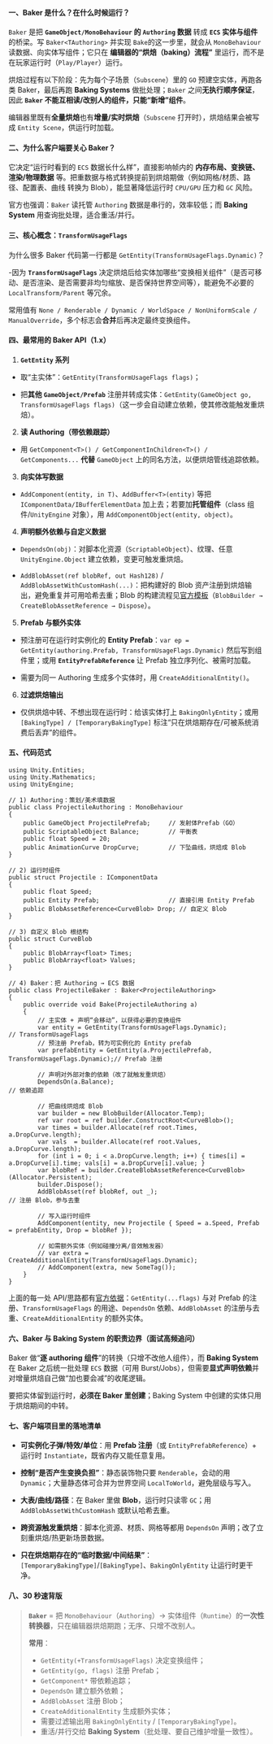 #### 一、Baker 是什么？在什么时候运行？

`Baker` 是把 **`GameObject/MonoBehaviour` 的 `Authoring` 数据** 转成 **`ECS` 实体与组件** 的桥梁。写 `Baker<TAuthoring>` 并实现 `Bake`的这一步里，就会从 `MonoBehaviour` 读数据、向实体写组件；它只在 **编辑器的“烘焙（baking）流程”** 里运行，而不是在玩家运行时（`Play/Player`）运行。

烘焙过程有以下阶段：先为每个子场景（`Subscene`）里的 `GO` 预建空实体，再跑各类 Baker，最后再跑 **Baking Systems** 做批处理；`Baker` 之间**无执行顺序保证**，因此 **`Baker` 不能互相读/改别人的组件，只能“新增”组件**。

编辑器里既有**全量烘焙**也有**增量/实时烘焙**（`Subscene` 打开时），烘焙结果会被写成 `Entity Scene`，供运行时加载。

#### 二、为什么客户端要关心 Baker？

它决定“运行时看到的 `ECS` 数据长什么样”，直接影响帧内的 **内存布局、变换链、渲染/物理数据** 等。把重数据与格式转换提前到烘焙期做（例如网格/材质、路径、配置表、曲线 转换为 Blob），能显著降低运行时 `CPU/GPU` 压力和 `GC` 风险。

官方也强调：`Baker` 读托管 `Authoring` 数据是串行的，效率较低；而 **Baking System** 用查询批处理，适合重活/并行。
#### 三、核心概念：`TransformUsageFlags`

为什么很多 Baker 代码第一行都是 `GetEntity(TransformUsageFlags.Dynamic)`？  

-因为 **`TransformUsageFlags`** 决定烘焙后给实体加哪些“变换相关组件”（是否可移动、是否渲染、是否需要非均匀缩放、是否保持世界空间等），能避免不必要的 `LocalTransform/Parent` 等冗余。

常用值有 `None / Renderable / Dynamic / WorldSpace / NonUniformScale / ManualOverride`，多个标志会**合并**后再决定最终变换组件。

#### 四、最常用的 Baker API（1.x）

1. **`GetEntity` 系列**
- 取“主实体”：`GetEntity(TransformUsageFlags flags)`；
    
- 把**其他 `GameObject/Prefab`** 注册并转成实体：`GetEntity(GameObject go, TransformUsageFlags flags)`（这一步会自动建立依赖，使其修改能触发重烘焙）。
    
2. **读 Authoring（带依赖跟踪）**
- 用 `GetComponent<T>() / GetComponentInChildren<T>() / GetComponents...` **代替** `GameObject` 上的同名方法，以便烘焙管线追踪依赖。
    
3. **向实体写数据**
- `AddComponent(entity, in T)`、`AddBuffer<T>(entity)` 等把 `IComponentData/IBufferElementData` 加上去；若要加**托管组件**（class 组件/`UnityEngine` 对象），用 `AddComponentObject(entity, object)`。
    
4. **声明额外依赖与自定义数据**
- `DependsOn(obj)`：对脚本化资源（`ScriptableObject`）、纹理、任意 `UnityEngine.Object` 建立依赖，变更可触发重烘焙。
    
- `AddBlobAsset(ref blobRef, out Hash128)` / `AddBlobAssetWithCustomHash(...)`：把构建好的 Blob 资产注册到烘焙输出，避免重复并可用哈希去重；Blob 的构建流程见[官方模板](https://docs.unity3d.com/Packages/com.unity.entities%401.0/api/Unity.Entities.IBaker.AddBlobAsset.html)（`BlobBuilder → CreateBlobAssetReference → Dispose`）。
    
5. **Prefab 与额外实体**
- 预注册可在运行时实例化的 **Entity Prefab**：`var ep = GetEntity(authoring.Prefab, TransformUsageFlags.Dynamic)` 然后写到组件里；或用 **`EntityPrefabReference`** 让 Prefab 独立序列化、被需时加载。
    
- 需要为同一 Authoring 生成多个实体时，用 `CreateAdditionalEntity()`。
    
6. **过滤烘焙输出**
- 仅供烘焙中转、不想出现在运行时：给该实体打上 `BakingOnlyEntity`；或用 `[BakingType] / [TemporaryBakingType]` 标注“只在烘焙期存在/可被系统消费后丢弃”的组件。
    

#### 五、代码范式
```
using Unity.Entities;
using Unity.Mathematics;
using UnityEngine;

// 1) Authoring：策划/美术填数据
public class ProjectileAuthoring : MonoBehaviour
{
    public GameObject ProjectilePrefab;     // 发射体Prefab（GO）
    public ScriptableObject Balance;        // 平衡表
    public float Speed = 20;
    public AnimationCurve DropCurve;        // 下坠曲线，烘焙成 Blob
}

// 2) 运行时组件
public struct Projectile : IComponentData
{
    public float Speed;
    public Entity Prefab;                   // 直接引用 Entity Prefab
    public BlobAssetReference<CurveBlob> Drop; // 自定义 Blob
}

// 3) 自定义 Blob 根结构
public struct CurveBlob
{
    public BlobArray<float> Times;
    public BlobArray<float> Values;
}

// 4) Baker：把 Authoring → ECS 数据
public class ProjectileBaker : Baker<ProjectileAuthoring>
{
    public override void Bake(ProjectileAuthoring a)
    {
        // 主实体 + 声明“会移动”，以获得必要的变换组件
        var entity = GetEntity(TransformUsageFlags.Dynamic);                          // TransformUsageFlags
        // 预注册 Prefab，转为可实例化的 Entity prefab
        var prefabEntity = GetEntity(a.ProjectilePrefab, TransformUsageFlags.Dynamic);// Prefab 注册

        // 声明对外部对象的依赖（改了就触发重烘焙）
        DependsOn(a.Balance);                                                         // 依赖追踪

        // 把曲线烘焙成 Blob
        var builder = new BlobBuilder(Allocator.Temp);
        ref var root = ref builder.ConstructRoot<CurveBlob>();
        var times = builder.Allocate(ref root.Times, a.DropCurve.length);
        var vals  = builder.Allocate(ref root.Values, a.DropCurve.length);
        for (int i = 0; i < a.DropCurve.length; i++) { times[i] = a.DropCurve[i].time; vals[i] = a.DropCurve[i].value; }
        var blobRef = builder.CreateBlobAssetReference<CurveBlob>(Allocator.Persistent);
        builder.Dispose();
        AddBlobAsset(ref blobRef, out _);                                             // 注册 Blob，参与去重

        // 写入运行时组件
        AddComponent(entity, new Projectile { Speed = a.Speed, Prefab = prefabEntity, Drop = blobRef });

        // 如需额外实体（例如碰撞分离/音效触发器）
        // var extra = CreateAdditionalEntity(TransformUsageFlags.Dynamic);
        // AddComponent(extra, new SomeTag());
    }
}

```

上面的每一处 API/思路都有[官方依据](https://docs.unity3d.com/Packages/com.unity.entities%401.0/api/Unity.Entities.IBaker.GetEntity.html)：`GetEntity(...flags)` 与对 Prefab 的注册、`TransformUsageFlags` 的用途、`DependsOn` 依赖、`AddBlobAsset` 的注册与去重、`CreateAdditionalEntity` 的额外实体。

#### 六、Baker 与 Baking System 的职责边界（面试高频追问）

Baker 做“**逐 authoring 组件**”的转换（只增不改他人组件），而 **Baking System** 在 Baker 之后统一批处理 `ECS` 数据（可用 Burst/Jobs），但需要**显式声明依赖**并对增量烘焙自己做“加也要会减”的收尾逻辑。

要把实体留到运行时，**必须在 Baker 里创建**；Baking System 中创建的实体只用于烘焙期间的中转。

#### 七、客户端项目里的落地清单

- **可实例化子弹/特效/单位**：用 **Prefab 注册**（或 `EntityPrefabReference`）+ 运行时 `Instantiate`，既省内存又能任意复用。
    
- **控制“是否产生变换负担”**：静态装饰物只要 `Renderable`，会动的用 `Dynamic`；大量静态体可合并为世界空间 `LocalToWorld`，避免层级与写入。
    
- **大表/曲线/路径**：在 Baker 里做 **Blob**，运行时只读零 `GC`；用 `AddBlobAssetWithCustomHash` 或默认哈希去重。
    
- **跨资源触发重烘焙**：脚本化资源、材质、网格等都用 `DependsOn` 声明；改了立刻重烘焙/热更新场景数据。
    
- **只在烘焙期存在的“临时数据/中间结果”**：`[TemporaryBakingType]`/`[BakingType]`、`BakingOnlyEntity` 让运行时更干净。

#### 八、30 秒速背版

> **`Baker`** = 把 `MonoBehaviour`（`Authoring`）→ 实体组件（`Runtime`）的**一次性转换器**，只在编辑器烘焙期跑；无序、只增不改别人。
>  
>  **常用**：
> - `GetEntity(+TransformUsageFlags)` 决定变换组件；
> - `GetEntity(go, flags)` 注册 Prefab；
> - `GetComponent*` 带依赖追踪；
> - `DependsOn` 建立额外依赖；
> - `AddBlobAsset` 注册 Blob；
> - `CreateAdditionalEntity` 生成额外实体；
> - 需要过滤输出用 `BakingOnlyEntity` / `[TemporaryBakingType]`。
> - 重活/并行交给 **Baking System**（批处理、要自己维护增量一致性）。